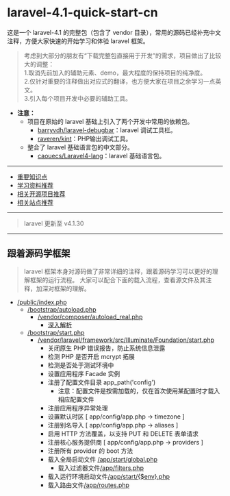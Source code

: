 laravel-4.1-quick-start-cn
=================

这是一个 laravel-4.1 的完整包（包含了 vendor 目录），常用的源码已经补充中文注释，方便大家快速的开始学习和体验 laravel 框架。

> 考虑到大部分的朋友有“下载完整包直接用于开发”的需求，项目做出了比较大的调整：  
> 1.取消先前加入的辅助元素、demo，最大程度的保持项目的纯净度。  
> 2.仅针对重要的注释做出对应式的翻译，也方便大家在项目之余学习一点英文。  
> 3.引入每个项目开发中必要的辅助工具。  

- **注意：**
  - 项目在原始的 laravel 基础上引入了两个开发中常用的依赖包。
    - [barryvdh/laravel-debugbar](https://github.com/barryvdh/laravel-debugbar)：laravel 调试工具栏。
    - [raveren/kint](https://github.com/raveren/kint)：PHP输出调试工具。
  - 整合了 laravel 基础语言包的中文部分。
    - [caouecs/Laravel4-lang](https://github.com/caouecs/Laravel4-lang)：laravel 基础语言包。

---

- [重要知识点](/mdDoc/important-points.md)
- [学习资料推荐](/mdDoc/learning-materials.md)
- [相关开源项目推荐](/mdDoc/open-source.md)
- [相关站点推荐](/mdDoc/related-sites.md)

---

> laravel 更新至 v4.1.30

---

## 跟着源码学框架

> laravel 框架本身对源码做了非常详细的注释，跟着源码学习可以更好的理解框架的运行流程。
> 大家可以配合下面的载入流程，查看源文件及其注释，加深对框架的理解。

- [/public/index.php](/public/index.php)
  - [/bootstrap/autoload.php](/bootstrap/autoload.php)
    - [/vendor/composer/autoload_real.php](/vendor/composer/autoload_real.php)
      - [深入解析](/mdDoc/depth-analysis/autoload_real.md)
  - [/bootstrap/start.php](/bootstrap/start.php)
    - [/vendor/laravel/framework/src/Illuminate/Foundation/start.php](/vendor/laravel/framework/src/Illuminate/Foundation/start.php)
      - 关闭原生 PHP 错误报告，防止系统信息泄露
      - 检测 PHP 是否开启 mcrypt 拓展
      - 检测是否处于测试环境中
      - 设置应用程序 Facade 实例
      - 注册了配置文件目录 app_path('config')
        - 注意：配置文件是按需加载的，仅在首次使用某配置时才载入相应配置文件
      - 注册应用程序异常处理
      - 设置默认时区 [ app/config/app.php -> timezone ]
      - 注册别名导入 [ app/config/app.php -> aliases ]
      - 启用 HTTP 方法覆盖，以支持 PUT 和 DELETE 表单请求
      - 注册核心服务提供商 [ app/config/app.php -> providers ]
      - 注册所有 provider 的 boot 方法
      - 载入全局启动文件 [/app/start/global.php](/app/start/global.php)
        - 载入过滤器文件[/app/filters.php](/app/filters.php)
      - 载入运行环境启动文件[/app/start/{$env}.php](/app/start/local.php)
      - 载入路由文件[/app/routes.php](/app/routes.php)













